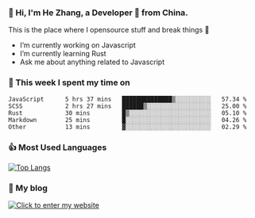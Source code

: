 ### 👋 Hi, I'm He Zhang, a Developer 🚀 from China.

This is the place where I opensource stuff and break things :rofl:

- I’m currently working on Javascript
- I’m currently learning Rust
- Ask me about anything related to Javascript

### 💪 This week I spent my time on 
<!--START_SECTION:waka-->

```text
JavaScript      5 hrs 37 mins   ██████████████▒░░░░░░░░░░   57.34 %
SCSS            2 hrs 27 mins   ██████▒░░░░░░░░░░░░░░░░░░   25.00 %
Rust            30 mins         █▒░░░░░░░░░░░░░░░░░░░░░░░   05.10 %
Markdown        25 mins         █░░░░░░░░░░░░░░░░░░░░░░░░   04.26 %
Other           13 mins         ▓░░░░░░░░░░░░░░░░░░░░░░░░   02.29 %
```

<!--END_SECTION:waka-->

### 👍 Most Used Languages
[![Top Langs](https://github-readme-stats.vercel.app/api/top-langs/?username=zhanghecool&layout=compact)](https://zhanghe.cool)

### 🌈 My blog 
[![Click to enter my website](https://cdn.jsdelivr.net/gh/zhanghecool/assets/images/gif/zhanghecools.gif)](https://zhanghe.cool)
